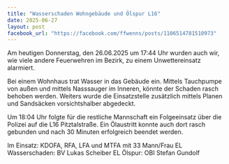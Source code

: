 ```yaml
---
title: "Wasserschaden Wohngebäude und Ölspur L16"
date: 2025-06-27
layout: post
facebook_url: "https://facebook.com/ffwenns/posts/1106514781510973"
---
```


Am heutigen Donnerstag, den 26.06.2025 um 17:44 Uhr wurden auch wir, wie viele andere Feuerwehren im Bezirk, zu einem Unwettereinsatz alarmiert.

Bei einem Wohnhaus trat Wasser in das Gebäude ein. Mittels Tauchpumpe von außen und mittels Nasssauger im Inneren, könnte der Schaden rasch behoben werden. Weiters wurde die Einsatzstelle zusätzlich mittels Planen und Sandsäcken vorsichtshalber abgedeckt.

Um 18:04 Uhr folgte für die restliche Mannschaft ein Folgeeinsatz über die Polizei auf die L16 Pitztalstraße. Ein Ölaustritt konnte auch dort rasch gebunden und nach 30 Minuten erfolgreich beendet werden.

Im Einsatz:
 KDOFA, RFA, LFA und MTFA mit 33 Mann/Frau
 EL Wasserschaden: BV Lukas Scheiber 
 EL Ölspur: OBI Stefan Gundolf